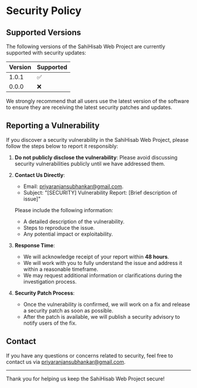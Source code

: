 # Security Policy

## Supported Versions

The following versions of the SahiHisab Web Project are currently supported with security updates:

| Version       | Supported          |
| ------------- | ------------------ |
| 1.0.1         | :white_check_mark: |
| 0.0.0         | :x:                |

We strongly recommend that all users use the latest version of the software to ensure they are receiving the latest security patches and updates.

## Reporting a Vulnerability

If you discover a security vulnerability in the SahiHisab Web Project, please follow the steps below to report it responsibly:

1. **Do not publicly disclose the vulnerability**: Please avoid discussing security vulnerabilities publicly until we have addressed them.

2. **Contact Us Directly**:
   - Email: [priyaranjansubhankar@gmail.com](mailto:priyaranjansubhankar@gmail.com).
   - Subject: "[SECURITY] Vulnerability Report: [Brief description of issue]"

   Please include the following information:
   - A detailed description of the vulnerability.
   - Steps to reproduce the issue.
   - Any potential impact or exploitability.

3. **Response Time**:
   - We will acknowledge receipt of your report within **48 hours**.
   - We will work with you to fully understand the issue and address it within a reasonable timeframe.
   - We may request additional information or clarifications during the investigation process.

4. **Security Patch Process**:
   - Once the vulnerability is confirmed, we will work on a fix and release a security patch as soon as possible.
   - After the patch is available, we will publish a security advisory to notify users of the fix.


## Contact

If you have any questions or concerns related to security, feel free to contact us via [priyaranjansubhankar@gmail.com](mailto:priyaranjansubhankar@gmail.com).

---

Thank you for helping us keep the SahiHisab Web Project secure!
